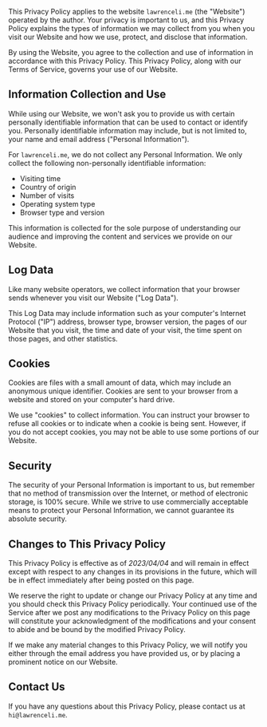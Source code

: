 This Privacy Policy applies to the website `lawrenceli.me` (the "Website") operated by the author. Your privacy is important to us, and this Privacy Policy explains the types of information we may collect from you when you visit our Website and how we use, protect, and disclose that information.

By using the Website, you agree to the collection and use of information in accordance with this Privacy Policy. This Privacy Policy, along with our Terms of Service, governs your use of our Website.

## Information Collection and Use

While using our Website, we won't ask you to provide us with certain personally identifiable information that can be used to contact or identify you. Personally identifiable information may include, but is not limited to, your name and email address ("Personal Information").

For `lawrenceli.me`, we do not collect any Personal Information. We only collect the following non-personally identifiable information:

- Visiting time
- Country of origin
- Number of visits
- Operating system type
- Browser type and version

This information is collected for the sole purpose of understanding our audience and improving the content and services we provide on our Website.

## Log Data

Like many website operators, we collect information that your browser sends whenever you visit our Website ("Log Data").

This Log Data may include information such as your computer's Internet Protocol ("IP") address, browser type, browser version, the pages of our Website that you visit, the time and date of your visit, the time spent on those pages, and other statistics.

## Cookies

Cookies are files with a small amount of data, which may include an anonymous unique identifier. Cookies are sent to your browser from a website and stored on your computer's hard drive.

We use "cookies" to collect information. You can instruct your browser to refuse all cookies or to indicate when a cookie is being sent. However, if you do not accept cookies, you may not be able to use some portions of our Website.

## Security

The security of your Personal Information is important to us, but remember that no method of transmission over the Internet, or method of electronic storage, is 100% secure. While we strive to use commercially acceptable means to protect your Personal Information, we cannot guarantee its absolute security.

## Changes to This Privacy Policy

This Privacy Policy is effective as of _2023/04/04_ and will remain in effect except with respect to any changes in its provisions in the future, which will be in effect immediately after being posted on this page.

We reserve the right to update or change our Privacy Policy at any time and you should check this Privacy Policy periodically. Your continued use of the Service after we post any modifications to the Privacy Policy on this page will constitute your acknowledgment of the modifications and your consent to abide and be bound by the modified Privacy Policy.

If we make any material changes to this Privacy Policy, we will notify you either through the email address you have provided us, or by placing a prominent notice on our Website.

## Contact Us

If you have any questions about this Privacy Policy, please contact us at `hi@lawrenceli.me`.
